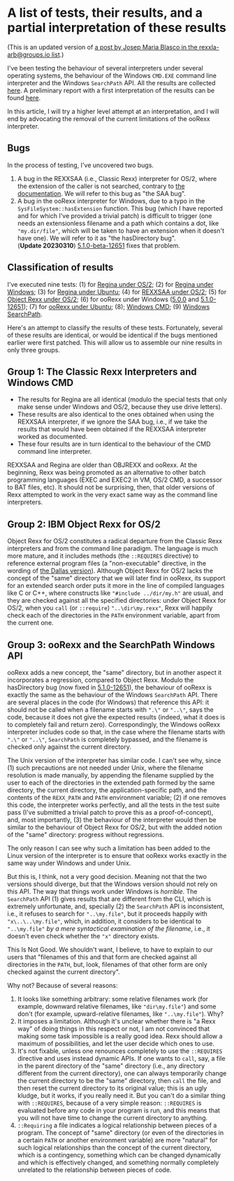 # A list of tests, their results, and a partial interpretation of these results

(This is an updated version of [a post by Josep Maria Blasco in the rexxla-arb@groups.io list](https://groups.io/g/rexxla-arb/message/51).)

I've been testing the behaviour of several interpreters under several operating systems, 
the behaviour of the Windows ```CMD.EXE``` command line interpreter and the Windows ```SearchPath``` API. 
All the results are collected [here](../tests/results). 
A preliminary report with a first interpretation of the results 
can be found [here](../tests/results/OS2(REXXSAA%2COBJREXX%2CRegina)%2CWindows(ooRexx%2CRegina)%2CUbuntu(ooRexx%2CRegina).md). 

In this article, I will try a higher level attempt at an interpretation, 
and I will end by advocating the removal of the current limitations of the ooRexx interpreter.

## Bugs

In the process of testing, I've uncovered two bugs.

1. A bug in the REXXSAA (i.e., Classic Rexx) interpreter for OS/2, 
   where the extension of the caller is not searched, contrary to [the documentation](../external-search-order-in-rexxsaa-for-os2.md). We will refer to this bug as "the SAA bug".
2. A bug in the ooRexx interpreter for Windows, due to a typo in the ```SysFileSystem::hasExtension``` function. 
  This bug (which I have reported and for which I've provided a trivial patch) is difficult to trigger 
  (one needs an extensionless filename and a path which contains a dot, like ```"my.dir/file"```, 
  which will be taken to have an extension when it doesn't have one). We will refer to it as "the hasDirectory bug".  
  (**Update 20230310**) [5.1.0-beta-12651](https://sourceforge.net/p/oorexx/code-0/12651/) fixes that problem.
  
## Classification of results

I've executed nine tests: (1) for [Regina under OS/2](../tests/results/os2.regina.results.txt); (2) for [Regina under Windows](../tests/results/windows.regina.results.txt); (3) for [Regina under Ubuntu](../tests/results/ubuntu.regina.results.txt); (4) for [REXXSAA under OS/2](../tests/results/os2.rexxsaa.results.txt); (5) for [Object Rexx under OS/2](../tests/results/os2.objrexx.results.txt); (6) for ooRexx under Windows ([5.0.0](../tests/results/windows.oorexx-5.0.0.results.txt) and [5.1.0-12651](../tests/results/windows.oorexx-5.1.0-beta-r12651.results.txt)); (7) for [ooRexx under Ubuntu](../tests/results/ubuntu.oorexx.results.txt); (8); [Windows CMD](../tests/results/windows.cmd.results.txt); (9) [Windows SearchPath](../tests/results/windows.SearchPath.results.txt).

Here's an attempt to classify the results of these tests. Fortunately, several of these results are identical, or would be identical if the bugs mentioned earlier were first patched. This will allow us to assemble our nine results in only three groups.

## Group 1: The Classic Rexx Interpreters and Windows CMD

* The results for Regina are all identical (modulo the special tests that only make sense under Windows and OS/2, because they use drive letters).
* These results are also identical to the ones obtained when using the REXXSAA interpreter, 
  if we ignore the SAA bug, i.e., if we take the results that would have been obtained if the REXXSAA interpreter worked as documented.
* These four results are in turn identical to the behaviour of the CMD command line interpreter.

REXXSAA and Regina are older than OBJREXX and ooRexx. At the beginning, Rexx was being promoted as an alternative to other batch programming languages (EXEC and EXEC2 in VM, OS/2 CMD, a successor to BAT files, etc). It should not be surprising, then, that older versions of Rexx attempted to work in the very exact same way as the command line interpreters.

## Group 2: IBM Object Rexx for OS/2

Object Rexx for OS/2 constitutes a radical departure from the Classic Rexx interpreters and from the command line paradigm. The language is much more mature, and it includes methods (the ```::REQUIRES``` directive)  to reference external program files (a "non-executable" directive, in the wording of [the Dallas version](https://github.com/RexxLA/rexx-repository/blob/master/ARB/standards/historic/Extended_Rexx_Standard_Dallas_Version-1998.pdf)). Although Object Rexx for OS/2 lacks the concept of the "same" directory that we will later find in ooRexx, its support for an extended search order puts it more in the line of compiled languages like C or C++, where constructs like ```"#include ../dir/my.h"``` are usual, and they are checked against all the specified directories: under Object Rexx for OS/2, when you ```call``` (or ```::require```) ```"..\dir\my.rexx"```, Rexx will happily check each of the directories in the ```PATH``` environment variable, apart from the current one.

## Group 3: ooRexx and the SearchPath Windows API

ooRexx adds a new concept, the "same" directory, but in another aspect it incorporates a regression, compared to Object Rexx. Modulo the hasDirectory bug (now fixed in [5.1.0-12651](https://sourceforge.net/p/oorexx/code-0/12651/)), the behaviour of ooRexx is exactly the same as the behaviour of the Windows ```SearchPath``` API. There are several places in the code (for Windows) that reference this API: it should not be called when a filename starts with ```".\"``` or ```"..\"```, says the code, because it does not give the expected results (indeed, what it does is to completely fail and return zero). Correspondingly, the Windows ooRexx interpreter includes code so that, in the case where the filename starts with ```".\"``` or ```"..\"```, ```SearchPath``` is completely bypassed, and the filename is checked only against the current directory.

The Unix version of the interpreter has similar code. I can't see why, since (1) such precautions are not needed under Unix, where the filename resolution is made manually, by appending the filename supplied by the user to each of the directories in the extended path formed by the same directory, the current directory, the application-specific path, and the contents of the ```REXX_PATH``` and ```PATH``` environment variable; (2) if one removes this code, the interpreter works perfectly, and all the tests in the test suite pass (I've submitted a trivial patch to prove this as a proof-of-concept), and, most importantly, (3) the behaviour of the interpreter would then be similar to the behaviour of Object Rexx for OS/2, but with the added notion of the "same" directory: progress without regressions.

The only reason I can see why such a limitation has been added to the Linux version of the interpreter is to ensure that ooRexx works exactly in the same way under Windows and under Unix.

But this is, I think, not a very good decision. Meaning not that the two versions should diverge, but that the Windows version should not rely on this API. The way that things work under Windows is _horrible_. The ```SearchPath``` API (1) gives results that are different from the CLI, which is extremely unfortunate, and, specially (2) the ```SearchPath``` API is inconsistent, i.e., it refuses to search for ```"..\my.file"```, but it proceeds happily with ```"x\..\..\my.file"```, which, in addition, it considers to be identical to ```"..\my.file"``` _by a mere syntactical examination of the filename_, i.e., it doesn't even check whether the ```"x"``` directory exists.

This Is Not Good. We shouldn't want, I believe, to have to explain to our users that "filenames of this and that form are checked against all directories in the ```PATH```, but, look, filenames of that other form are only checked against the current directory".

Why not? Because of several reasons:

1. It looks like something arbitrary: some relative filenames work (for example, downward relative filenames, like ```"dir\my.file"```) and some don't (for example, upward-relative filenames, like ```"..\my.file"```). Why?
2. It imposes a limitation. Although it's unclear whether there is "a Rexx way" of doing things in this respect or not, I am not convinced that making some task impossible is a really good idea. Rexx should allow a maximum of possibilities, and let the user decide which ones to use.
3. It's not fixable, unless one renounces completely to use the ```::REQUIRES``` directive and uses instead dynamic APIs. If one wants to ```call```, say, a file in the parent directory of the "same" directory (i.e., any directory different from the current directory), one can always temporarily change the current directory to be the "same" directory, then ```call``` the file, and then reset the current directory to its original value; this is an ugly kludge, but it works, if you really need it. But you can't do a similar thing with ```::REQUIRES```, because of a very simple reason: ```::REQUIRES```  is evaluated before any code in your program is run, and this means that you will not have time to change the current directory to anything.
4. ```::Requiring``` a file indicates a logical relationship between pieces of a program. The concept of "same" directory (or even of the directories in a certain ```PATH``` or another environment variable) are more "natural" for such logical relationships than the concept of the current directory, which is a contingency, something which can be changed dynamically and which is effectively changed, and something normally completely unrelated to the relationship between pieces of code.
